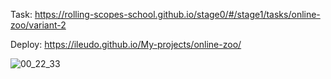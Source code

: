 Task: https://rolling-scopes-school.github.io/stage0/#/stage1/tasks/online-zoo/variant-2

Deploy: https://ileudo.github.io/My-projects/online-zoo/

![00_22_33](https://user-images.githubusercontent.com/79589513/127229862-66443c91-71f1-45c9-9309-bb5fa5d72368.jpg)

